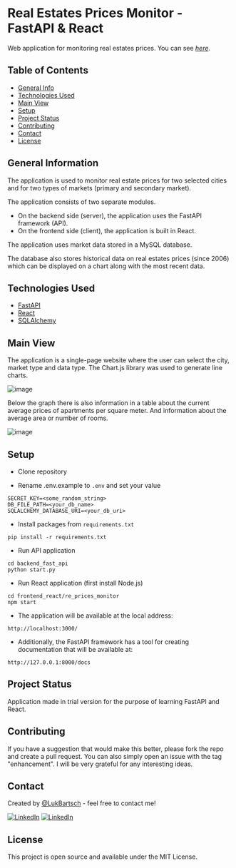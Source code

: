 
# Real Estates Prices Monitor - FastAPI & React
Web application for monitoring real estates prices. You can see [_here_](#).


## Table of Contents
* [General Info](#general-information)
* [Technologies Used](#technologies-used)
* [Main View](#main-view)
* [Setup](#setup)
* [Project Status](#project-status)
* [Contributing](#contributing)
* [Contact](#contact)
* [License](#license)


## General Information
The application is used to monitor real estate prices for two selected cities and for two types of markets (primary and secondary market).

The application consists of two separate modules.
 * On the backend side (server), the application uses the FastAPI framework (API).
 * On the frontend side (client), the application is built in React.

The application uses market data stored in a MySQL database.

The database also stores historical data on real estates prices (since 2006) which can be displayed on a chart along with the most recent data.


## Technologies Used
* [FastAPI](https://fastapi.tiangolo.com/)
* [React](https://react.dev/)
* [SQLAlchemy](https://www.sqlalchemy.org/)


## Main View

The application is a single-page website where the user can select the city, market type and data type. The Chart.js library was used to generate line charts.

![image](https://github.com/user-attachments/assets/04e2edf4-5afe-4f57-b9c1-a655342898de)


Below the graph there is also information in a table about the current average prices of apartments per square meter. And information about the average area or number of rooms.

![image](https://github.com/user-attachments/assets/72af01ff-e17f-4baa-89c3-4c8c794d4eae)


## Setup
- Clone repository
* Rename .env.example to `.env` and set your value
```
SECRET_KEY=<some_random_string>
DB_FILE_PATH=<your_db_name>
SQLALCHEMY_DATABASE_URI=<your_db_uri>
```

* Install packages from `requirements.txt`
```
pip install -r requirements.txt
```
* Run API application
```
cd backend_fast_api
python start.py
```

* Run React application (first install Node.js)
```
cd frontend_react/re_prices_monitor
npm start
```

* The application will be available at the local address: 
```
http://localhost:3000/
```

* Additionally, the FastAPI framework has a tool for creating documentation that will be available at: 
```
http://127.0.0.1:8000/docs
```

## Project Status
Application made in trial version for the purpose of learning FastAPI and React.


## Contributing
If you have a suggestion that would make this better, please fork the repo and create a pull request. You can also simply open an issue with the tag "enhancement". I will be very grateful for any interesting ideas.


## Contact
Created by [@LukBartsch](https://github.com/LukBartsch) - feel free to contact me!

[![LinkedIn][github-shield]][github-url]
[![LinkedIn][linkedin-shield]][linkedin-url]


## License
This project is open source and available under the MIT License.


[github-shield]: https://img.shields.io/badge/GitHub-100000?style=for-the-badge&logo=github&logoColor=white
[github-url]: https://github.com/LukBartsch
[linkedin-shield]: https://img.shields.io/badge/-LinkedIn-black.svg?style=for-the-badge&logo=linkedin&colorB=555
[linkedin-url]: https://www.linkedin.com/in/lukasz-bartsch/


